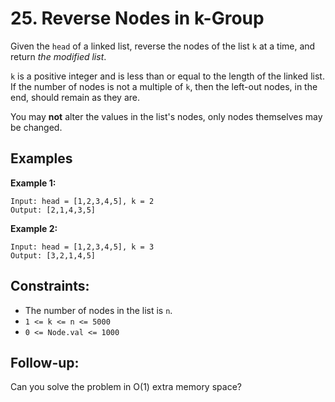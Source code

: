 # 25. Reverse Nodes in k-Group

Given the `head` of a linked list, reverse the nodes of the list `k` at a time, and return *the modified list*.

`k` is a positive integer and is less than or equal to the length of the linked list. If the number of nodes is not a multiple of `k`, then the left-out nodes, in the end, should remain as they are.

You may **not** alter the values in the list's nodes, only nodes themselves may be changed.

## Examples

**Example 1:**

```
Input: head = [1,2,3,4,5], k = 2
Output: [2,1,4,3,5]
```

**Example 2:**

```
Input: head = [1,2,3,4,5], k = 3
Output: [3,2,1,4,5]
```

## Constraints:

*   The number of nodes in the list is `n`.
*   `1 <= k <= n <= 5000`
*   `0 <= Node.val <= 1000`

## Follow-up:

Can you solve the problem in O(1) extra memory space?
